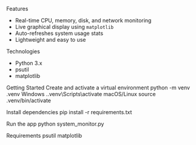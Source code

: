 Features
- Real-time CPU, memory, disk, and network monitoring
- Live graphical display using `matplotlib`
- Auto-refreshes system usage stats
- Lightweight and easy to use

Technologies
- Python 3.x
- psutil
- matplotlib

Getting Started
Create and activate a virtual environment
python -m venv .venv
Windows
.\.venv\Scripts\activate
macOS/Linux
source .venv/bin/activate

Install dependencies
pip install -r requirements.txt

Run the app
python system_monitor.py

Requirements
psutil
matplotlib
